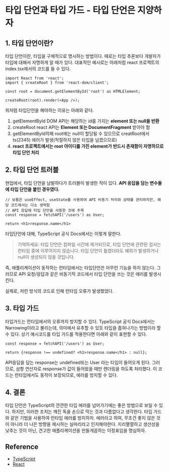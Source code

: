 # 타입 단언과 타입 가드 - 타입 단언은 지양하자

## 1. 타입 단언이란?

타입 단언이란, 타입을 구체적으로 명시하는 방법이다. 때로는 타입 추론보다 개발자가 타입에 대해서 자명하게 알 때가 있다. 대표적인 예시로는 아래처럼 react 프로젝트의 index.tsx에서의 코드를 들 수 있다.

```
import React from 'react';
import { createRoot } from 'react-dom/client';

const root = document.getElementById('root') as HTMLElement;

createRoot(root).render(<App />);
```

위처럼 타입단언을 해야하는 이유는 아래와 같다.

1. getElementById DOM API는 해당하는 id를 가지는 **element 또는 null을 반환**
2. createRoot react API는 **Element 또는 DocumentFragment** 받아야 함
3. getElementById의해 root에는 null이 할당될 수 있으므로 creatRoot에서 ts(2345) 에러가 발생(적절하지 않은 타입을 넘겼으므로)
4. **react 프로젝트에서는 root 아이디를 가진 element가 반드시 존재함이 자명하므로 타입 단언 처리**

##  

## 2. 타입 단언 트러블

현업에서, 타입 단언을 남발하다가 트러블이 발생한 적이 있다. **API 응답을 담는 변수들에 타입 단언을 붙인 경우였다.**

```
// 보통은 useEffect, useState를 사용하여 API 비동기 처리와 상태를 관리하지만, 해당 코드에서는 다소 생략함
// API 응답에 타입 단언을 사용한 것에 주목
const response = fetchAPI('/users') as User;

return <h1>response.name</h1>
```

타입단언에 대해, TypeScript 공식 Docs에서는 이렇게 말한다.

> 기억하세요: 타입 단언은 컴파일 시간에 제거되므로, 타입 단언에 관련된 검사는 런타임 중에 이루어지지 않습니다. 타입 단언이 틀렸더라도 예외가 발생하거나 null이 생성되지 않을 것입니다.

즉, 애플리케이션이 동작하는 런타임에서는 타입단언은 아무런 기능을 하지 않는다. 그러므로 API 요청/응답과 같은 비동기적 코드에서 타입 단언을 쓰는 것은 에러를 발생시킨다.

실제로, 저런 방식의 코드로 인해 런타임 오류가 발생했었다.

## 3. 타입 가드

타입가드는 런타임에서의 오류까지 방지할 수 있다. TypeScript 공식 Docs에서는 Narrowing이라고 불리는데, 의미에서 유추할 수 있듯 타입을 좁혀나가는 방법이라 할 수 있다. 상기 예시코드를 타입 가드를 적용한다면 아래와 같이 표현할 수 있다.

```
const response = fetchAPI('/users') as User;

return {response !== undefined? <h1>response.name</h1> : null};
```

API응답을 답는 response는 undefined또는 User 라는 타입이 들어오게 된다. 그러므로, 삼항 연산자로 response가 값이 들어왔을 때만 렌더링을 하도록 처리했다. 이 코드는 런타임에서도 동작이 보장되므로, 에러를 방지할 수 있다.

## 4. 결론

타입 단언은 TypeScript의 깐깐한 타입 에러를 넘어가기에는 좋은 방법으로 보일 수 있다. 하지만, 이러한 조치는 깨진 독을 손으로 막는 것과 다름없다고 생각한다. 타입 가드와 같은 기법을 사용하여 런타임 에러를 방지하자. 에러라고 하여, 무조건 좋지 않은 것이 아니라 더 나은 방향을 제시하는 실마리라고 인지해야한다. 지리멸렬하고 생산성을 낮추는 것이 아닌, 견고한 애플리케이션을 만들게끔하는 이정표임을 명심하자.



## Reference

- [TypeScript](https://www.typescriptlang.org/ko/docs/handbook/2/everyday-types.html)
- [React](https://reactjs.org/docs/react-dom-client.html#createroot)
